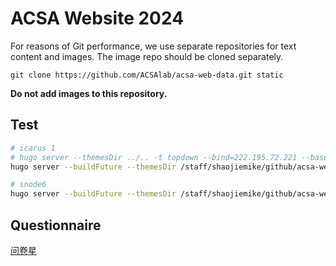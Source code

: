 # ACSA Website 2024

For reasons of Git performance, we use separate repositories for text content and images. The image repo should be cloned separately.

```
git clone https://github.com/ACSAlab/acsa-web-data.git static
```

**Do not add images to this repository.**

## Test

```bash
# icarus 1
# hugo server --themesDir ../.. -t topdown --bind=222.195.72.221 --baseURL=http://222.195.72.221 -p 1314 -D -d ../../../public_2
hugo server --buildFuture --themesDir /staff/shaojiemike/github/acsa-web-test/themes -t topdown --bind=222.195.72.221 --baseURL=http://222.195.72.221 -p 1316 -D -d ./public

# snode6 
hugo server --buildFuture --themesDir /staff/shaojiemike/github/acsa-web-test/themes -t topdown --bind=snode6.acsalab.com --baseURL=http://snode6.acsalab.com -p 1316 -D -d ./public
```

## Questionnaire

[问卷星](https://www.wjx.top/vm/tUtw8Q3.aspx) 